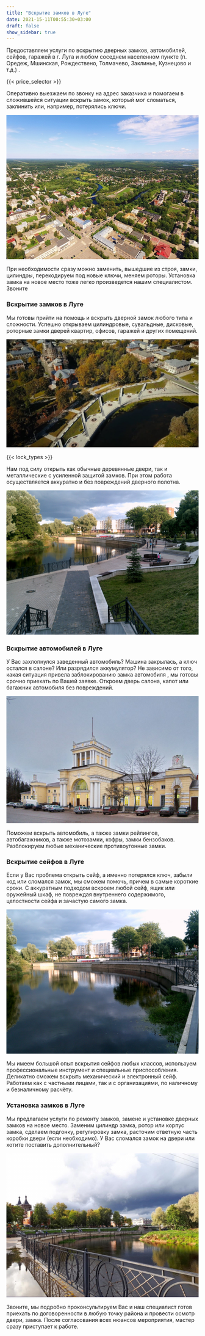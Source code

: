 ```yaml
---
title: "Вскрытие замков в Луге"
date: 2021-15-11T00:55:30+03:00
draft: false
show_sidebar: true
---
```


Предоставляем услуги по вскрытию дверных замков, автомобилей, сейфов, гаражей в г. Луга и любом соседнем населенном
пункте (п. Оредеж, Мшинская, Рождествено, Толмачево, Заклинье, Кузнецово и т.д.) . 

{{< price_selector >}}

Оперативно выезжаем по звонку на
адрес заказчика и помогаем в сложившейся ситуации вскрыть замок, который мог сломаться, заклинить или, например,
потерялись ключи. 

![Вскрытие замков в Луге](Luga1.jpg)

При необходимости сразу можно заменить, вышедшие из строя, замки, цилиндры, перекодируем под новые
ключи, меняем роторы. Установка замка на новое место тоже легко произведется нашим специалистом. Звоните

### Вскрытие замков в Луге

Мы готовы прийти на помощь и вскрыть дверной замок любого типа и сложности. Успешно открываем цилиндровые, сувальдные,
дисковые, роторные замки дверей квартир, офисов, гаражей и других помещений. 

![Вскрытие замков в Луге](Luga2.jpg)

{{< lock_types >}}

Нам под силу открыть как обычные деревянные
двери, так и металлические с усиленной защитой замков. При этом работа осуществляется аккуратно и без повреждений
дверного полотна.

![Вскрытие замков в Луге](Luga3.jpg)

### Вскрытие автомобилей в Луге

У Вас захлопнулся заведенный автомобиль? Машина закрылась, а ключ остался в салоне? Или разрядился аккумулятор? Не
зависимо от того, какая ситуация привела заблокированию замка автомобиля , мы готовы срочно приехать по Вашей заявке.
Откроем дверь салона, капот или багажник автомобиля без повреждений. 

![Вскрытие замков в Луге](Luga4.jpg)

Поможем вскрыть автомобиль, а также замки
рейлингов, автобагажников, а также мотозамки, кофры, замки бензобаков. Разблокируем любые механические противоугонные
замки.

### Вскрытие сейфов в Луге

Если у Вас проблема открыть сейф, а именно потерялся ключ, забыли код или сломался замок, мы сможем помочь, причем в
самые короткие сроки. С аккуратным подходом вскроем любой сейф, ящик или оружейный шкаф, не повреждая внутреннего
содержимого, целостности сейфа и зачастую самого замка. 

![Вскрытие замков в Луге](Luga5.jpg)

Мы имеем большой опыт вскрытия сейфов любых классов, используем
профессиональные инструмент и специальные приспособления. Деликатно сможем вскрыть механический и электронный сейф.
Работаем как с частными лицами, так и с организациями, по наличному и безналичному расчёту.

### Установка замков в Луге

Мы предлагаем услуги по ремонту замков, замене и установке дверных замков на новое место. Заменим цилиндр замка, ротор
или корпус замка, сделаем подгонку, регулировку замка, расточим ответную часть коробки двери (если необходимо). У Вас
сломался замок на двери или хотите поставить дополнительный? 

![Вскрытие замков в Луге](Luga6.jpg)

Звоните, мы подробно проконсультируем Вас и наш специалист
готов приехать по договоренности в любую точку района и провести осмотр двери, замка. После согласования всех нюансов
мероприятия, мастер сразу приступает к работе.
